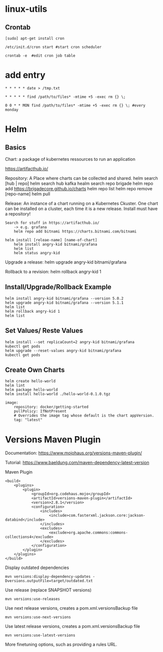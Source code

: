 # linux-utils

## Crontab

`[sudo] apt-get install cron`

`/etc/init.d/cron start #start cron scheduler`

`crontab -e  #edit cron job table`

# add entry
`* * * * * date > /tmp.txt`

`* * * * * find /path/to/files* -mtime +5 -exec rm {} \;`

`0 0 * * MON find /path/to/files* -mtime +5 -exec rm {} \; #every monday`


# Helm

## Basics

Chart: a package of kubernetes ressources to run an application

https://artifacthub.io/

Repository: A Place where charts can be collected and shared.
	helm search [hub | repo]
		helm search hub kafka
		healm search repo brigade
	helm repo add https://brigadecore.github.io/charts
		helm repo list
		helm repo remove [repo-name]
	helm pull

Release: An instance of a chart running on a Kubernetes Ckuster. One chart can be installed on a cluster, each time it is a new release.
	Install must have a repository!

	Search for stuff in https://artifacthub.io/
		-> e.g. grafana
		helm repo add bitnami https://charts.bitnami.com/bitnami

	helm install [releae-name] [name-of-chart]
		helm install angry-kid bitnami/grafana
		helm list
		helm status angry-kid
		
Upgrade a release:
	helm upgrade angry-kid bitnami/grafana

Rollback to a revision:
	helm rollback angry-kid 1
	

## Install/Upgrade/Rollback Example

	helm install angry-kid bitnami/grafana --version 5.0.2
	helm upgrade angry-kid bitnami/grafana --version 5.1.1
	helm list
	helm rollback angry-kid 1
	helm list

## Set Values/ Reste Values

	helm install --set replicaCount=2 angry-kid bitnami/grafana
	kubectl get pods
	helm upgrade --reset-values angry-kid bitnami/grafana
	kubectl get pods
	
## Create Own Charts

	helm create hello-world
	helm lint
	helm package hello-world
	helm install hello-world ./hello-world-0.1.0.tgz
	
	image:
		repository: docker/getting-started
		pullPolicy: IfNotPresent
		# Overrides the image tag whose default is the chart appVersion.
		tag: "latest"

# Versions Maven Plugin

Documentation: https://www.mojohaus.org/versions-maven-plugin/

Tutorial: https://www.baeldung.com/maven-dependency-latest-version

Maven Plugin

```
<build>
	<plugins>
		<plugin>
			<groupId>org.codehaus.mojo</groupId>
			<artifactId>versions-maven-plugin</artifactId>
			<version>2.8.1</version>
			<configuration>
				<includes>
					<include>com.fasterxml.jackson.core:jackson-databind</include>
				</includes>
				<excludes>
                    <exclude>org.apache.commons:commons-collections4</exclude>
                </excludes>
			</configuration>
		</plugin>
	</plugins>
</build>
```

Display outdated dependencies

`mvn versions:display-dependency-updates -Dversions.outputFile=target/outdated.txt`

Use release (replace SNAPSHOT versions)

`mvn versions:use-releases`

Use next release versions, creates a pom.xml.versionsBackup file

`mvn versions:use-next-versions`

Use latest release versions, creates a pom.xml.versionsBackup file

`mvn versions:use-latest-versions`


More finetuning options, such as providing a rules URL.
